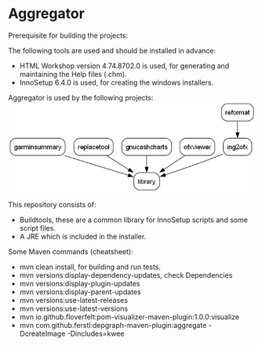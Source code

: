 # Aggregator

Prerequisite for building the projects:

The following tools are used and should be installed in advance:
- HTML Workshop version 4.74.8702.0 is used, for generating and maintaining the Help files (.chm).
- InnoSetup 6.4.0 is used, for creating the windows installers.

Aggregator is used by the following projects:
![Dependencies](./dependency-graph.png)

This repository consists of:
- Buildtools, these are a common library for InnoSetup scripts and some script files.
- A JRE which is included in the installer.

Some Maven commands (cheatsheet):
- mvn clean install, for building and run tests.
- mvn versions:display-dependency-updates, check Dependencies
- mvn versions:display-plugin-updates
- mvn versions:display-parent-updates
- mvn versions:use-latest-releases
- mvn versions:use-latest-versions
- mvn io.github.floverfelt:pom-visualizer-maven-plugin:1.0.0:visualize
- mvn com.github.ferstl:depgraph-maven-plugin:aggregate -DcreateImage -Dincludes=kwee

